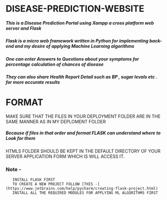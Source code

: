 # DISEASE-PREDICTION-WEBSITE

##### This is a Disease Prediction Portal using Xampp a cross platform web server and Flask 
##### Flask is a micro web framework written in Python for implementing back-end and my desire of applying Machine Learning algorithms
##### One can enter Answers to Questions about your symptoms for percentage calculation of chances of disease 
##### They can also share Health Report Detail such as BP , sugar levals etc . for more accurate results

# FORMAT

MAKE SURE THAT THE FILES IN YOUR DEPLOYMENT FOLDER ARE IN THE SAME MANNER AS IN MY DEPLOMENT FOLDER                
##### Because if files in that order and format FLASK can understand where to Look for them 

HTMLS FOLDER SHOULD BE KEPT IN THE DEFAULT DIRECTORY OF YOUR SERVER APPLICATION FORM WHICH IS WILL ACCESS IT.

### Note -                                                                                                                     
       INSTALL FLASK FIRST                                                                            
       TO CREATE A NEW PROJECT FOLLOW [THIS -](https://www.jetbrains.com/help/pycharm/creating-flask-project.html)          
       INSTALL ALL THE REQUIRED MODULES FOR APPLYING ML ALGORITHMS FIRST
